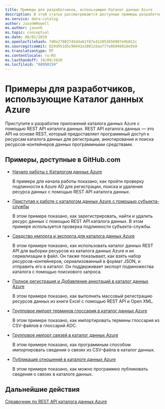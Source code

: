 ```yaml
---
title: Примеры для разработчиков, использующие Каталог данных Azure
description: В этой статье рассматриваются доступные примеры разработчиков, использующие REST API каталога данных.
ms.service: data-catalog
author: JasonWHowell
ms.author: jasonh
ms.topic: conceptual
ms.date: 08/01/2019
ms.openlocfilehash: 7d0e27802745dda62f87e412053650907e9b812c
ms.sourcegitcommit: 829d951d5c90442a38012daaf77e86046018e5b9
ms.translationtype: MT
ms.contentlocale: ru-RU
ms.lasthandoff: 10/09/2020
ms.locfileid: "68950159"
---
```

# <a name="azure-data-catalog-developer-samples"></a>Примеры для разработчиков, использующие Каталог данных Azure

Приступите к разработке приложений каталога данных Azure с помощью REST API каталога данных. REST API каталога данных — это API на основе REST, который предоставляет программный доступ к ресурсам каталога данных для регистрации, аннотирования и поиска ресурсов-контейнеров данных программными средствами.

## <a name="samples-available-on-githubcom"></a>Примеры, доступные в GitHub.com

* [Начало работы с Каталогом данных Azure](https://github.com/Azure-Samples/data-catalog-dotnet-get-started/)
  
   В примере для начала работы показано, как пройти проверку подлинности в Azure AD для регистрации, поиска и удаления ресурса данных с помощью REST API каталога данных.
   
* [Приступая к работе с каталогом данных Azure с помощью субъекта-службы](https://github.com/Azure-Samples/data-catalog-dotnet-service-principal-get-started/)

   В этом примере показано, как зарегистрировать, найти и удалить ресурс данных с помощью REST API каталога данных. В этом примере используется проверка подлинности субъекта-службы.

* [Средство импорта и экспорта для каталога данных Azure](https://github.com/Azure-Samples/data-catalog-dotnet-import-export/)

   В этом примере показано, как использовать каталог данных REST API для выборки ресурсов из каталога данных Azure и их сериализации в файл. Он также показывает, как взять набор ресурсов-контейнеров, сериализованный в формат JSON, и отправить его в каталог. Он поддерживает экспорт подмножества каталога с помощью поискового запроса.

* [Полное регистрация и Добавление аннотаций в каталог данных Azure](https://github.com/Azure-Samples/data-catalog-dotnet-excel-register-data-assets/)
  
   В этом примере показано, как выполнить массовый регистрацию ресурсов данных из книги Excel с помощью REST API и Open XML.
  
* [Групповое импорт терминов глоссария в каталог данных Azure](https://github.com/Azure-Samples/data-catalog-bulk-import-glossary/)

   В этом примере показано, как импортировать термины глоссария из CSV-файлов в глоссарий ADC.

* [Групповое импорт связей в каталог данных Azure](https://github.com/Azure-Samples/data-catalog-bulk-import-relationship/)

   В этом примере показано, как программным способом импортировать сведения о связях из CSV-файла в каталог данных.

* [Публикация отношений в каталоге данных Azure](https://github.com/Azure-Samples/data-catalog-dotnet-publish-relationships/)

   В этом примере показано, как можно программно публиковать сведения о связях в каталоге данных.
   
## <a name="next-steps"></a>Дальнейшие действия
[Справочник по REST API каталога данных Azure](/rest/api/datacatalog/)
